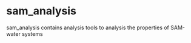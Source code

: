 # sam_analysis

sam_analysis contains analysis tools to analysis the properties of SAM-water systems